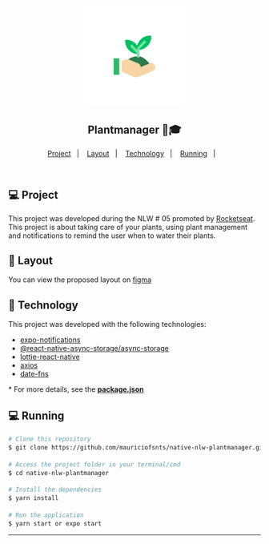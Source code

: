 
<p align="center">
<img alt="plantmanager" title="#plantmanager" src="./assets/adaptive-icon.png" width="200px" />
</p>

<h2 align="center"> Plantmanager 🌱🎓 </h2>

<p align="center">
  <a href="#-project">Project</a>&nbsp;&nbsp;&nbsp;|&nbsp;&nbsp;&nbsp;
  <a href="#-layout">Layout</a>&nbsp;&nbsp;&nbsp;|&nbsp;&nbsp;&nbsp;
  <a href="#-technology">Technology</a>&nbsp;&nbsp;&nbsp;|&nbsp;&nbsp;&nbsp;
  <a href="#-running">Running</a>&nbsp;&nbsp;&nbsp;|&nbsp;&nbsp;&nbsp;
</p>

<br/>

## 💻 Project

This project was developed during the NLW # 05 promoted by [Rocketseat](https://rocketseat.com.br/). This project is about taking care of your plants, using plant management and notifications to remind the user when to water their plants.

## 📐 Layout

You can view the proposed layout on [figma](https://www.figma.com/file/bjs7AW4ZxVwqkO4dwLLmJW/PlantManager-(Copy))

## 🚀 Technology

This project was developed with the following technologies:

- [expo-notifications](https://docs.expo.io/versions/latest/sdk/notifications/)
- [@react-native-async-storage/async-storage](https://github.com/react-native-async-storage/async-storage)
- [lottie-react-native](https://github.com/lottie-react-native/lottie-react-native)
- [axios](https://github.com/axios/axios)
- [date-fns](https://date-fns.org/)

\* For more details, see the **[package.json](./package.json)**


## 💻 Running

```bash
# Clone this repository
$ git clone https://github.com/mauriciofsnts/native-nlw-plantmanager.git

# Access the project folder in your terminal/cmd
$ cd native-nlw-plantmanager

# Install the dependencies
$ yarn install

# Run the application
$ yarn start or expo start
```

---
